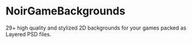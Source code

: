 # NoirGameBackgrounds
29+ high quality and stylized 2D backgrounds for your games packed as Layered PSD files.
